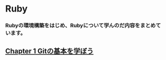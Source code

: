 # Ruby

### Rubyの環境構築をはじめ、Rubyについて学んのだ内容をまとめています。

## [Chapter 1 Gitの基本を学ぼう](https://github.com/YSWEngineer/ruby/blob/main/document/Ruby%E3%81%B5%E3%82%8A%E3%81%8C%E3%81%AA%E3%83%97%E3%83%AD%E3%82%B0%E3%83%A9%E3%83%9F%E3%83%B3%E3%82%B0.md)
